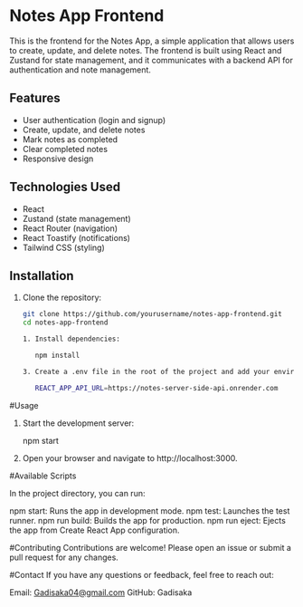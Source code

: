 # Notes App Frontend

This is the frontend for the Notes App, a simple application that allows users to create, update, and delete notes. The frontend is built using React and Zustand for state management, and it communicates with a backend API for authentication and note management.

## Features

- User authentication (login and signup)
- Create, update, and delete notes
- Mark notes as completed
- Clear completed notes
- Responsive design

## Technologies Used

- React
- Zustand (state management)
- React Router (navigation)
- React Toastify (notifications)
- Tailwind CSS (styling)

## Installation

1. Clone the repository:

   ```bash
   git clone https://github.com/yourusername/notes-app-frontend.git
   cd notes-app-frontend

   1. Install dependencies:

      npm install

   3. Create a .env file in the root of the project and add your environment variables:

      REACT_APP_API_URL=https://notes-server-side-api.onrender.com

#Usage

   1. Start the development server:

      npm start

   2. Open your browser and navigate to http://localhost:3000.


#Available Scripts

In the project directory, you can run:

   npm start: Runs the app in development mode.
   npm test: Launches the test runner. 
   npm run build: Builds the app for production.
   npm run eject: Ejects the app from Create React App configuration.

#Contributing
Contributions are welcome! Please open an issue or submit a pull request for any changes.


#Contact
If you have any questions or feedback, feel free to reach out:

   Email: Gadisaka04@gmail.com
   GitHub: Gadisaka
